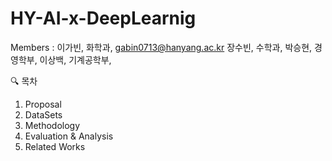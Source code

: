 # HY-AI-x-DeepLearnig
Members : 
이가빈, 화학과, gabin0713@hanyang.ac.kr
장수빈, 수학과,
박승현, 경영학부,
이상백, 기계공학부,

🔍 목차
1. Proposal
2. DataSets
3. Methodology
4. Evaluation & Analysis
5. Related Works

